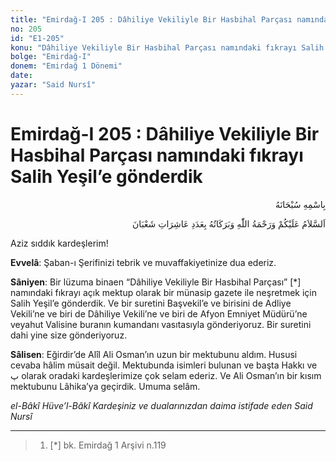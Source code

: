 ```yaml
---
title: "Emirdağ-I 205 : Dâhiliye Vekiliyle Bir Hasbihal Parçası namındaki fıkrayı Salih Yeşil’e gönderdik"
no: 205
id: "E1-205"
konu: "Dâhiliye Vekiliyle Bir Hasbihal Parçası namındaki fıkrayı Salih Yeşil’e gönderdik"
bolge: "Emirdağ-I"
donem: "Emirdağ 1 Dönemi"
date: 
yazar: "Said Nursî"
---
```


# Emirdağ-I 205 : Dâhiliye Vekiliyle Bir Hasbihal Parçası namındaki fıkrayı Salih Yeşil’e gönderdik

<p class="arabic" dir="rtl" title="Meal: “Her türlü noksan sıfatlardan yüce olan Allah’ın adıyla.”">بِاسْمِهِ سُبْحَانَهُ</p>

<p class="arabic" dir="rtl" title="Meal: “Şaban'ın âşireleri adedince Allah’ın selamı, rahmeti ve bereketleri üzerinize olsun.”">اَلسَّلاَمُ عَلَيْكُمْ وَرَحْمَةُ اللّٰهِ وَبَرَكَاتُهُ بِعَدَدِ عَاشِرَاتِ شَعْبَانَ</p>

Aziz sıddık kardeşlerim!

**Evvelâ**: Şaban-ı Şerifinizi tebrik ve muvaffakiyetinize dua ederiz.

**Sâniyen**: Bir lüzuma binaen “Dâhiliye Vekiliyle Bir Hasbihal Parçası” [*] namındaki fıkrayı açık mektup olarak bir münasip gazete ile neşretmek için Salih Yeşil’e gönderdik. Ve bir suretini Başvekil’e ve birisini de Adliye Vekili’ne ve biri de Dâhiliye Vekili’ne ve biri de Afyon Emniyet Müdürü’ne veyahut Valisine buranın kumandanı vasıtasıyla gönderiyoruz. Bir suretini dahi yine size gönderiyoruz.

**Sâlisen**: Eğirdir’de Alîl Ali Osman’ın uzun bir mektubunu aldım. Hususi cevaba hâlim müsait değil. Mektubunda isimleri bulunan ve başta Hakkı ve <span class="arabic" dir="rtl" title="">پ</span> olarak oradaki kardeşlerimize çok selam ederiz. Ve Ali Osman’ın bir kısım mektubunu Lâhika’ya geçirdik. Umuma selâm.

*el-Bâkî Hüve’l-Bâkî*
*Kardeşiniz ve dualarınızdan daima istifade eden*
*Said Nursî*

***

> 1. [*] bk. Emirdağ 1 Arşivi n.119
